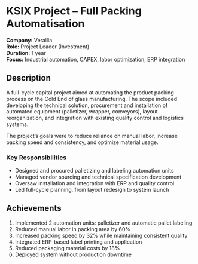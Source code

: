 # KSIX Project – Full Packing Automatisation

**Company:** Verallia  
**Role:** Project Leader (Investment)  
**Duration:** 1 year  
**Focus:** Industrial automation, CAPEX, labor optimization, ERP integration

## Description

A full-cycle capital project aimed at automating the product packing process on the Cold End of glass manufacturing. The scope included developing the technical solution, procurement and installation of automated equipment (palletizer, wrapper, conveyors), layout reorganization, and integration with existing quality control and logistics systems.

The project’s goals were to reduce reliance on manual labor, increase packing speed and consistency, and optimize material usage.

### Key Responsibilities

- Designed and procured palletizing and labeling automation units  
- Managed vendor sourcing and technical specification development  
- Oversaw installation and integration with ERP and quality control  
- Led full-cycle planning, from layout redesign to system launch

## Achievements

1. Implemented 2 automation units: palletizer and automatic pallet labeling  
2. Reduced manual labor in packing area by 60%  
3. Increased packing speed by 32% while maintaining consistent quality  
4. Integrated ERP-based label printing and application  
5. Reduced packaging material costs by 18%  
6. Deployed system without production downtime
